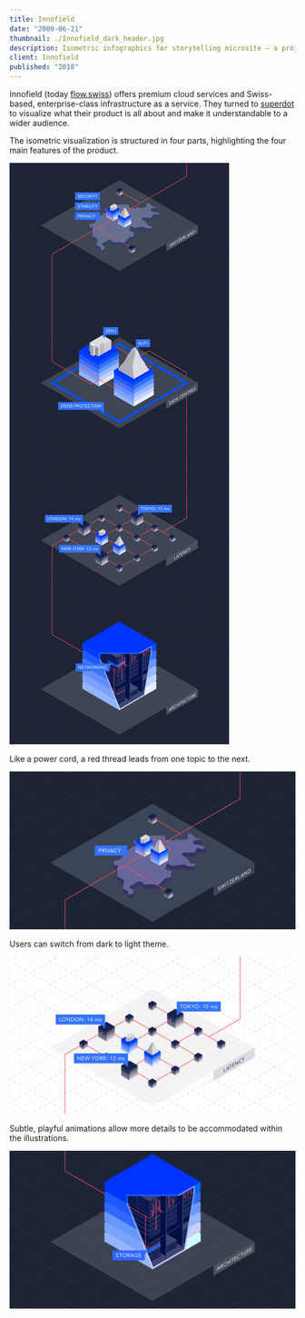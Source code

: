 ```yaml
---
title: Innofield
date: "2009-06-21"
thumbnail: ./Innofield_dark_header.jpg
description: Isometric infographics for storytelling microsite – a project created with the lovely folks from superdot.studio.
client: Innofield
published: "2018"
---
```


Innofield (today [flow.swiss](https://flow.swiss/)) offers premium cloud services and Swiss-based, enterprise-class infrastructure as a service. They turned to [superdot](https://www.superdot.studio/) to visualize what their product is all about and make it understandable to a wider audience.

The isometric visualization is structured in four parts, highlighting the four main features of the product.

<div class="kg-card kg-image-card kg-nopointer">

![Innofield power cord flow](./Innofield_dark_all.jpg)

</div>

Like a power cord, a red thread leads from one topic to the next.


<div class="kg-card kg-image-card kg-width-wide kg-nopointer">

![Innofield dark to light](./Innofield_dark_to_light.gif)

</div>

Users can switch from dark to light theme.


<div class="kg-card kg-image-card kg-width-wide kg-nopointer">

![Innofield latency](./Innofield_P3.gif)


</div>

Subtle, playful animations allow more details to be accommodated within the illustrations.

<div class="kg-card kg-image-card kg-width-wide kg-nopointer">

![Innofield storage](./Innofield_dark_P4.gif)

</div>
